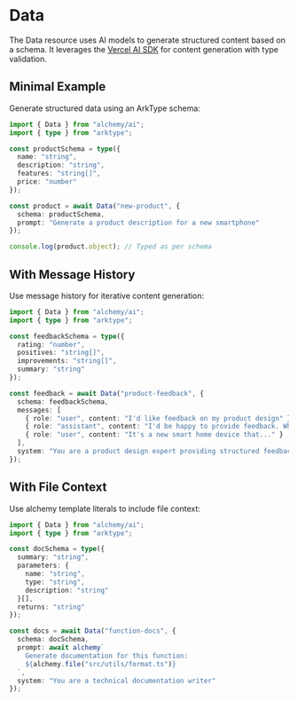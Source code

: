# Data

The Data resource uses AI models to generate structured content based on a schema. It leverages the [Vercel AI SDK](https://sdk.vercel.ai/docs) for content generation with type validation.

## Minimal Example

Generate structured data using an ArkType schema:

```ts
import { Data } from "alchemy/ai";
import { type } from "arktype";

const productSchema = type({
  name: "string",
  description: "string", 
  features: "string[]",
  price: "number"
});

const product = await Data("new-product", {
  schema: productSchema,
  prompt: "Generate a product description for a new smartphone"
});

console.log(product.object); // Typed as per schema
```

## With Message History

Use message history for iterative content generation:

```ts
import { Data } from "alchemy/ai";
import { type } from "arktype";

const feedbackSchema = type({
  rating: "number",
  positives: "string[]",
  improvements: "string[]",
  summary: "string"
});

const feedback = await Data("product-feedback", {
  schema: feedbackSchema,
  messages: [
    { role: "user", content: "I'd like feedback on my product design" },
    { role: "assistant", content: "I'd be happy to provide feedback. What's your product?" },
    { role: "user", content: "It's a new smart home device that..." }
  ],
  system: "You are a product design expert providing structured feedback"
});
```

## With File Context

Use alchemy template literals to include file context:

```ts
import { Data } from "alchemy/ai";
import { type } from "arktype";

const docSchema = type({
  summary: "string",
  parameters: {
    name: "string",
    type: "string", 
    description: "string"
  }[],
  returns: "string"
});

const docs = await Data("function-docs", {
  schema: docSchema,
  prompt: await alchemy`
    Generate documentation for this function:
    ${alchemy.file("src/utils/format.ts")}
  `,
  system: "You are a technical documentation writer"
});
```